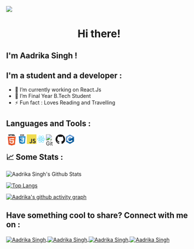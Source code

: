 <img src="https://raw.githubusercontent.com/halfrost/halfrost/master/icons/header_.png"/>

<div align="center">
<h1>Hi there!</h1>
</div>

## I'm Aadrika Singh !

## I'm a student and a developer :

- 🔭 I’m currently working on React.Js
- 🌱 I’m Final Year B.Tech Student
- ⚡ Fun fact : Loves Reading and Travelling

## Languages and Tools :

<img align="left" alt="HTML5" width="30px" src="https://raw.githubusercontent.com/github/explore/80688e429a7d4ef2fca1e82350fe8e3517d3494d/topics/html/html.png" />
<img align="left" alt="CSS3" width="26px" src="https://raw.githubusercontent.com/github/explore/80688e429a7d4ef2fca1e82350fe8e3517d3494d/topics/css/css.png" />
<img align="left" alt="JavaScript" width="26px" src="https://raw.githubusercontent.com/github/explore/80688e429a7d4ef2fca1e82350fe8e3517d3494d/topics/javascript/javascript.png" />
<img align="left" alt="React" width="26px" src="https://raw.githubusercontent.com/github/explore/80688e429a7d4ef2fca1e82350fe8e3517d3494d/topics/react/react.png" />
<img align="left" alt="Git" width="26px" src="https://www.vectorlogo.zone/logos/git-scm/git-scm-icon.svg" />
<img align="left" alt="GitHub" width="26px" src="https://raw.githubusercontent.com/github/explore/78df643247d429f6cc873026c0622819ad797942/topics/github/github.png" />
<img align="left" alt="C" width="26px" src="https://raw.githubusercontent.com/devicons/devicon/master/icons/c/c-original.svg" />

<br />

## 📈 Some Stats :

 <img style="width:48%" alt="Aadrika Singh's Github Stats" src="https://github-readme-stats.vercel.app/api?username=aadrikasingh18&count_private=true&show_icons=true&hide_border=true&theme=react" />

<br />

[![Top Langs](https://github-readme-stats.vercel.app/api/top-langs/?username=aadrikasingh18&layout=compact&theme=react)](https://github.com/aadrikasingh18/github-readme-stats)

[![Aadrika's github activity graph](https://github-readme-activity-graph.vercel.app/graph?username=aadrikasingh18&theme=react)](https://github.com/aadrikasingh18/github-readme-activity-graph)

## Have something cool to share? Connect with me on : 

<a href="https://www.linkedin.com/in/aadrika-singh-035219205/" target="blank">
<img align="center" src="https://img.icons8.com/cute-clipart/64/000000/linkedin.png" alt="Aadrika Singh" height="50" width="50" />
</a>

<a href="mailto:aadrikas04@gmail.com" target="blank">
  <img align="center" src="https://img.icons8.com/cute-clipart/64/000000/gmail.png" alt="Aadrika Singh" height="50" width="50" />
</a>

<a href="https://twitter.com/aadrika_singh__" target="blank">
<img align="center" src="https://img.icons8.com/cute-clipart/64/000000/twitter.png" alt="Aadrika Singh" height="50" width="50" />
</a>

<a href="https://www.instagram.com/aadrika_singh__" target="blank">
<img align="center" src="https://img.icons8.com/cute-clipart/64/000000/instagram-new.png" alt="Aadrika Singh" height="50" width="50" />
</a>
